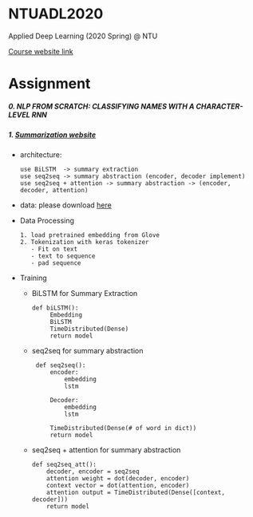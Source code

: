 # NTUADL2020

Applied Deep Learning (2020 Spring) @ NTU

[Course website link](https://www.csie.ntu.edu.tw/~miulab/s108-adl/syllabus?fbclid=IwAR1n5ldKrapBjMc6JV0uUkzU52SSzquBjk1cwh6kPHkS4v0d7TdPiyJm_f4)

# Assignment

  ##### 0. NLP FROM SCRATCH: CLASSIFYING NAMES WITH A CHARACTER-LEVEL RNN
  
  ##### 1. [Summarization website](https://www.csie.ntu.edu.tw/~miulab/s108-adl/A1)
  	
   - architecture:
    		
         use BiLSTM  -> summary extraction
         use seq2seq -> summary abstraction (encoder, decoder implement)
         use seq2seq + attention -> summary abstraction -> (encoder, decoder, attention)
     
   - data: please download [here](https://drive.google.com/drive/folders/1L_ayPqKlm6KmimjTHvheLQgm2EZfajh4)
      	
   - Data Processing
     
     	 1. load pretrained embedding from Glove
         2. Tokenization with keras tokenizer 
            - Fit on text
            - text to sequence
            - pad sequence
   - Training
   
     * BiLSTM for Summary Extraction
          
           def biLSTM():
           		Embedding
                BiLSTM
                TimeDistributed(Dense)
                return model
     
     * seq2seq for summary abstraction
     		
            def seq2seq():
            	encoder:
                	embedding
                    lstm
                
                Decoder:
                	embedding
                    lstm
                
                TimeDistributed(Dense(# of word in dict))
                return model
      * seq2seq + attention for summary abstraction
      		
            def seq2seq_att():
             	decoder, encoder = seq2seq
                attention weight = dot(decoder, encoder)
                context vector = dot(attention, encoder)                 
                attention output = TimeDistributed(Dense([context, decoder]))
                return model
           
     
           
         
         
  
     
   
  
